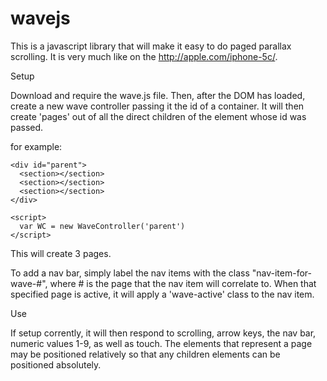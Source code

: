 wavejs
======

This is a javascript library that will make it easy to do paged parallax scrolling.  It is very much like on the http://apple.com/iphone-5c/.

Setup

Download and require the wave.js file.  Then, after the DOM has loaded, create a new wave controller passing it the id of a container.  It will then create 'pages' out of all the direct children of the element whose id was passed.

for example:

```
<div id="parent">
  <section></section>
  <section></section>
  <section></section>
</div>

<script>
  var WC = new WaveController('parent')
</script>
```

This will create 3 pages.

To add a nav bar, simply label the nav items with the class "nav-item-for-wave-#", where # is the page that the nav item will correlate to.  When that specified page is active, it will apply a 'wave-active' class to the nav item.

Use 

If setup corrently, it will then respond to scrolling, arrow keys, the nav bar, numeric values 1-9, as well as touch.  The elements that represent a page may be positioned relatively so that any children elements can be positioned absolutely.  
